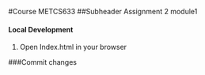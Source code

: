 #Course METCS633
##Subheader
Assignment 2 module1

#### Local Development

1. Open Index.html in your browser
 
 ###Commit changes
